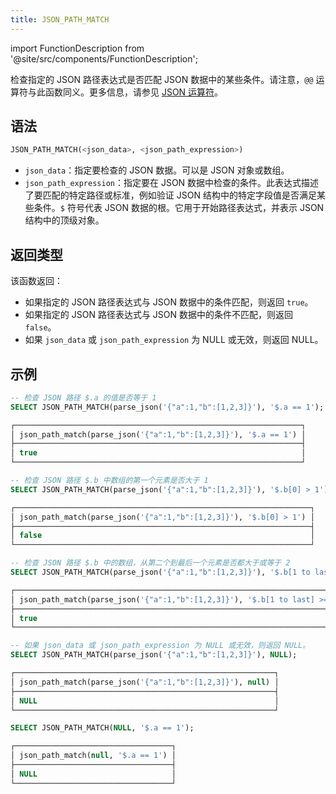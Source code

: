 ```yaml
---
title: JSON_PATH_MATCH
---
```

import FunctionDescription from '@site/src/components/FunctionDescription';

<FunctionDescription description="Introduced or updated: v1.2.241"/>

检查指定的 JSON 路径表达式是否匹配 JSON 数据中的某些条件。请注意，`@@` 运算符与此函数同义。更多信息，请参见 [JSON 运算符](../../10-sql-commands/30-query-operators/index.md)。

## 语法

```sql
JSON_PATH_MATCH(<json_data>, <json_path_expression>)
```

- `json_data`：指定要检查的 JSON 数据。可以是 JSON 对象或数组。
- `json_path_expression`：指定要在 JSON 数据中检查的条件。此表达式描述了要匹配的特定路径或标准，例如验证 JSON 结构中的特定字段值是否满足某些条件。`$` 符号代表 JSON 数据的根。它用于开始路径表达式，并表示 JSON 结构中的顶级对象。

## 返回类型

该函数返回：

- 如果指定的 JSON 路径表达式与 JSON 数据中的条件匹配，则返回 `true`。
- 如果指定的 JSON 路径表达式与 JSON 数据中的条件不匹配，则返回 `false`。
- 如果 `json_data` 或 `json_path_expression` 为 NULL 或无效，则返回 NULL。

## 示例

```sql
-- 检查 JSON 路径 $.a 的值是否等于 1
SELECT JSON_PATH_MATCH(parse_json('{"a":1,"b":[1,2,3]}'), '$.a == 1');

┌────────────────────────────────────────────────────────────────┐
│ json_path_match(parse_json('{"a":1,"b":[1,2,3]}'), '$.a == 1') │
├────────────────────────────────────────────────────────────────┤
│ true                                                           │
└────────────────────────────────────────────────────────────────┘

-- 检查 JSON 路径 $.b 中数组的第一个元素是否大于 1
SELECT JSON_PATH_MATCH(parse_json('{"a":1,"b":[1,2,3]}'), '$.b[0] > 1');

┌──────────────────────────────────────────────────────────────────┐
│ json_path_match(parse_json('{"a":1,"b":[1,2,3]}'), '$.b[0] > 1') │
├──────────────────────────────────────────────────────────────────┤
│ false                                                            │
└──────────────────────────────────────────────────────────────────┘

-- 检查 JSON 路径 $.b 中的数组，从第二个到最后一个元素是否都大于或等于 2
SELECT JSON_PATH_MATCH(parse_json('{"a":1,"b":[1,2,3]}'), '$.b[1 to last] >= 2');

┌───────────────────────────────────────────────────────────────────────────┐
│ json_path_match(parse_json('{"a":1,"b":[1,2,3]}'), '$.b[1 to last] >= 2') │
├───────────────────────────────────────────────────────────────────────────┤
│ true                                                                      │
└───────────────────────────────────────────────────────────────────────────┘

-- 如果 json_data 或 json_path_expression 为 NULL 或无效，则返回 NULL。
SELECT JSON_PATH_MATCH(parse_json('{"a":1,"b":[1,2,3]}'), NULL);

┌──────────────────────────────────────────────────────────┐
│ json_path_match(parse_json('{"a":1,"b":[1,2,3]}'), null) │
├──────────────────────────────────────────────────────────┤
│ NULL                                                     │
└──────────────────────────────────────────────────────────┘

SELECT JSON_PATH_MATCH(NULL, '$.a == 1');

┌───────────────────────────────────┐
│ json_path_match(null, '$.a == 1') │
├───────────────────────────────────┤
│ NULL                              │
└───────────────────────────────────┘
```
